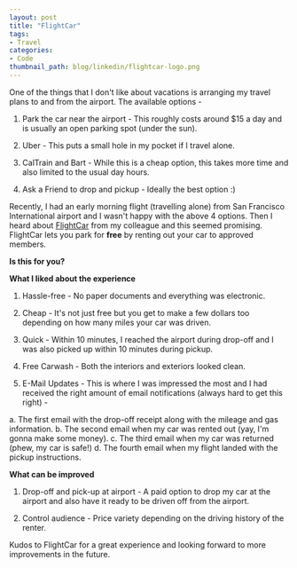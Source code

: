 ```yaml
---
layout: post
title: "FlightCar"
tags:
- Travel
categories:
- Code
thumbnail_path: blog/linkedin/flightcar-logo.png
---
```


One of the things that I don't like about vacations is arranging my travel plans to and from the airport. The available options - 

1. Park the car near the airport - This roughly costs around $15 a day and is usually an open parking spot (under the sun).

2. Uber - This puts a small hole in my pocket if I travel alone.

3. CalTrain and Bart - While this is a cheap option, this takes more time and also limited to the usual day hours.

4. Ask a Friend to drop and pickup - Ideally the best option :)

Recently, I had an early morning flight (travelling alone) from San Francisco International airport and I wasn't happy with the above 4 options. Then I heard about [FlightCar](www.flightcar.com) from my colleague and this seemed promising. FlightCar lets you park for **free** by renting out your car to approved members.

**Is this for you?**

**What I liked about the experience**

1. Hassle-free - No paper documents and everything was electronic.

2. Cheap - It's not just free but you get to make a few dollars too depending on how many miles your car was driven.

3. Quick - Within 10 minutes, I reached the airport during drop-off and I was also picked up within 10 minutes during pickup.

4. Free Carwash - Both the interiors and exteriors looked clean.

5. E-Mail Updates - This is where I was impressed the most and I had received the right amount of email notifications (always hard to get this right) - 

a. The first email with the drop-off receipt along with the mileage and gas information.
b. The second email when my car was rented out (yay, I'm gonna make some money).
c. The third email when my car was returned (phew, my car is safe!)
d. The fourth email when my flight landed with the pickup instructions.

**What can be improved**

1. Drop-off and pick-up at airport - A paid option to drop my car at the airport and also have it ready to be driven off from the airport.

2. Control audience - Price variety depending on the driving history of the renter.

Kudos to FlightCar for a great experience and looking forward to more improvements in the future.
